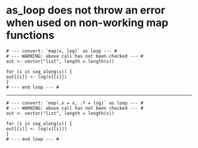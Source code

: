 # as_loop does not throw an error when used on non-working map functions

    # --- convert: `map(x, log)` as loop --- #
    # --- WARNING: above call has not been checked --- #
    out <- vector("list", length = length(x))
    
    for (i in seq_along(x)) {
    out[[i]] <- log(x[[i]])
    }
    # --- end loop --- #

---

    # --- convert: `map(.x = x, .f = log)` as loop --- #
    # --- WARNING: above call has not been checked --- #
    out <- vector("list", length = length(x))
    
    for (i in seq_along(x)) {
    out[[i]] <- log(x[[i]])
    }
    # --- end loop --- #


